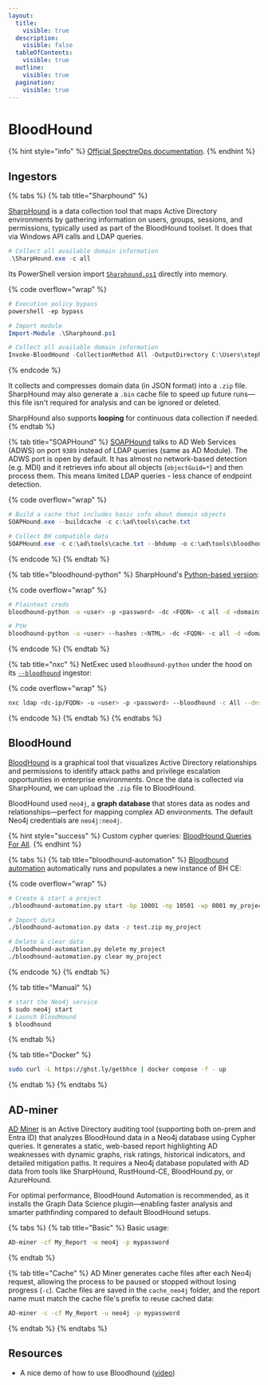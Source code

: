 ```yaml
---
layout:
  title:
    visible: true
  description:
    visible: false
  tableOfContents:
    visible: true
  outline:
    visible: true
  pagination:
    visible: true
---
```


# BloodHound

{% hint style="info" %}
[Official SpectreOps documentation](https://bloodhound.specterops.io/home).
{% endhint %}

## Ingestors

{% tabs %}
{% tab title="Sharphound" %}


[SharpHound](https://github.com/SpecterOps/SharpHound) is a data collection tool that maps Active Directory environments by gathering information on users, groups, sessions, and permissions, typically used as part of the BloodHound toolset. It does that via Windows API calls and LDAP queries.

```powershell
# Collect all available domain information
.\SharpHound.exe -c all
```

Its PowerShell version import [`Sharphound.ps1`](https://github.com/SpecterOps/BloodHound-Legacy/tree/master/Collectors) directly into memory.

{% code overflow="wrap" %}
```powershell
# Execution policy bypass
powershell -ep bypass

# Import module
Import-Module .\Sharphound.ps1

# Collect all available domain information
Invoke-BloodHound -CollectionMethod All -OutputDirectory C:\Users\stephanie\Desktop\ -OutputPrefix "corp audit"
```
{% endcode %}

It collects and compresses domain data (in JSON format) into a `.zip` file. SharpHound may also generate a `.bin` cache file to speed up future runs—this file isn't required for analysis and can be ignored or deleted.&#x20;

SharpHound also supports **looping** for continuous data collection if needed.
{% endtab %}

{% tab title="SOAPHound" %}
[SOAPHound](https://github.com/FalconForceTeam/SOAPHound) talks to AD Web Services (ADWS) on port `9389` instead of LDAP queries (same as AD Module). The ADWS port is open by default. It has almost no network-based detection (e.g. MDI) and it retrieves info about all objects (`objectGuid=*`) and then process them. This means limited LDAP queries - less chance of endpoint detection.

{% code overflow="wrap" %}
```powershell
# Build a cache that includes basic info about domain objects
SOAPHound.exe --buildcache -c c:\ad\tools\cache.txt

# Collect BH compatible data
SOAPHound.exe -c c:\ad\tools\cache.txt --bhdump -o c:\ad\tools\bloodhound-output -nolaps
```
{% endcode %}
{% endtab %}

{% tab title="bloodhound-python" %}
SharpHound's [Python-based version](https://github.com/dirkjanm/BloodHound.py):

{% code overflow="wrap" %}
```bash
# Plaintext creds
bloodhound-python -u <user> -p <password> -dc <FQDN> -c all -d <domain> -ns <dc-ip>

# PtH
bloodhound-python -u <user> --hashes :<NTML> -dc <FQDN> -c all -d <domain> -ns <dc-ip>
```
{% endcode %}
{% endtab %}

{% tab title="nxc" %}
NetExec used `bloodhound-python` under the hood on its [`--bloodhound`](https://www.netexec.wiki/ldap-protocol/bloodhound-ingestor) ingestor:

{% code overflow="wrap" %}
```bash
nxc ldap <dc-ip/FQDN> -u <user> -p <password> --bloodhound -c All --dns-server <dc-ip>
```
{% endcode %}
{% endtab %}
{% endtabs %}



## BloodHound

[BloodHound](https://github.com/SpecterOps/BloodHound) is a graphical tool that visualizes Active Directory relationships and permissions to identify attack paths and privilege escalation opportunities in enterprise environments. Once the data is collected via SharpHound, we can upload the `.zip` file to BloodHound.&#x20;

BloodHound used `neo4j`, a **graph database** that stores data as nodes and relationships—perfect for mapping complex AD environments. The default Neo4j credentials are `neo4j:neo4j`.

{% hint style="success" %}
Custom cypher queries: [BloodHound Queries For All](https://queries.specterops.io/?_gl=1*7tyx8q*_up*MQ..*_ga*NzY0MDQxMzcyLjE3NTAyMjk4OTI.*_ga_53SGLN9EBJ*czE3NTAyMjk4OTAkbzEkZzAkdDE3NTAyMjk4OTAkajYwJGwwJGgw).
{% endhint %}

{% tabs %}
{% tab title="bloodhound-automation" %}
[Bloodhound automation](https://github.com/Tanguy-Boisset/bloodhound-automation) automatically runs and populates a new instance of BH CE:

{% code overflow="wrap" %}
```bash
# Create & start a project
./bloodhound-automation.py start -bp 10001 -np 10501 -wp 8001 my_project

# Import data
./bloodhound-automation.py data -z test.zip my_project

# Delete & clear data
./bloodhound-automation.py delete my_project
./bloodhound-automation.py clear my_project
```
{% endcode %}
{% endtab %}

{% tab title="Manual" %}
```bash
# start the Neo4j service
$ sudo neo4j start
# Launch BloodHound
$ bloodhound
```
{% endtab %}

{% tab title="Docker" %}
```bash
sudo curl -L https://ghst.ly/getbhce | docker compose -f - up
```
{% endtab %}
{% endtabs %}

## AD-miner

[AD Miner](https://github.com/AD-Security/AD_Miner) is an Active Directory auditing tool (supporting both on-prem and Entra ID) that analyzes BloodHound data in a Neo4j database using Cypher queries. It generates a static, web-based report highlighting AD weaknesses with dynamic graphs, risk ratings, historical indicators, and detailed mitigation paths. It requires a Neo4j database populated with AD data from tools like SharpHound, RustHound-CE, BloodHound.py, or AzureHound.&#x20;

For optimal performance, BloodHound Automation is recommended, as it installs the Graph Data Science plugin—enabling faster analysis and smarter pathfinding compared to default BloodHound setups.

{% tabs %}
{% tab title="Basic" %}
Basic usage:

```bash
AD-miner -cf My_Report -u neo4j -p mypassword
```
{% endtab %}

{% tab title="Cache" %}
AD Miner generates cache files after each Neo4j request, allowing the process to be paused or stopped without losing progress (`-c`). Cache files are saved in the `cache_neo4j` folder, and the report name must match the cache file's prefix to reuse cached data:

```bash
AD-miner -c -cf My_Report -u neo4j -p mypassword
```
{% endtab %}
{% endtabs %}

## Resources

* A nice demo of how to use Bloodhound ([video](https://www.youtube.com/watch?v=aJqjH3MsbLM))
